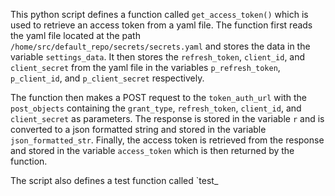 This python script defines a function called `get_access_token()` which is used to retrieve an access token from a yaml file. The function first reads the yaml file located at the path `/home/src/default_repo/secrets/secrets.yaml` and stores the data in the variable `settings_data`. It then stores the `refresh_token`, `client_id`, and `client_secret` from the yaml file in the variables `p_refresh_token`, `p_client_id`, and `p_client_secret` respectively. 

The function then makes a POST request to the `token_auth_url` with the `post_objects` containing the `grant_type`, `refresh_token`, `client_id`, and `client_secret` as parameters. The response is stored in the variable `r` and is converted to a json formatted string and stored in the variable `json_formatted_str`. Finally, the access token is retrieved from the response and stored in the variable `access_token` which is then returned by the function. 

The script also defines a test function called `test_